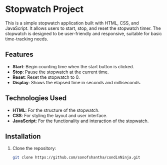 # Stopwatch Project

This is a simple stopwatch application built with HTML, CSS, and JavaScript. It allows users to start, stop, and reset the stopwatch timer. The stopwatch is designed to be user-friendly and responsive, suitable for basic time-tracking needs.

## Features

- **Start**: Begin counting time when the start button is clicked.
- **Stop**: Pause the stopwatch at the current time.
- **Reset**: Reset the stopwatch to 0.
- **Display**: Shows the elapsed time in seconds and milliseconds.

## Technologies Used

- **HTML**: For the structure of the stopwatch.
- **CSS**: For styling the layout and user interface.
- **JavaScript**: For the functionality and interaction of the stopwatch.

## Installation

1. Clone the repository:
   ```bash
   git clone https://github.com/sonofshantha/condinNinja.git